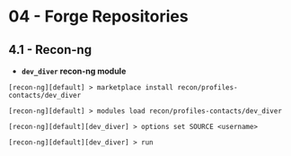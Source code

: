 # 04 - Forge Repositories

## 4.1 - Recon-ng

- **`dev_diver` recon-ng module**

```
[recon-ng][default] > marketplace install recon/profiles-contacts/dev_diver

[recon-ng][default] > modules load recon/profiles-contacts/dev_diver

[recon-ng][default][dev_diver] > options set SOURCE <username>

[recon-ng][default][dev_diver] > run
```